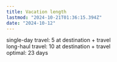 ```yaml
---
title: Vacation length
lastmod: "2024-10-21T01:36:15.394Z"
date: "2024-10-12"
---
```


single-day travel: 5 at destination + travel\
long-haul travel: 10 at destination + travel\
optimal: 23 days
